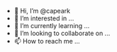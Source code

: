 - 👋 Hi, I’m @capeark
- 👀 I’m interested in ...
- 🌱 I’m currently learning ...
- 💞️ I’m looking to collaborate on ...
- 📫 How to reach me ...

<!---
capeark/capeark is a ✨ special ✨ repository because its `README.md` (this file) appears on your GitHub profile.
You can click the Preview link to take a look at your changes.
--->
